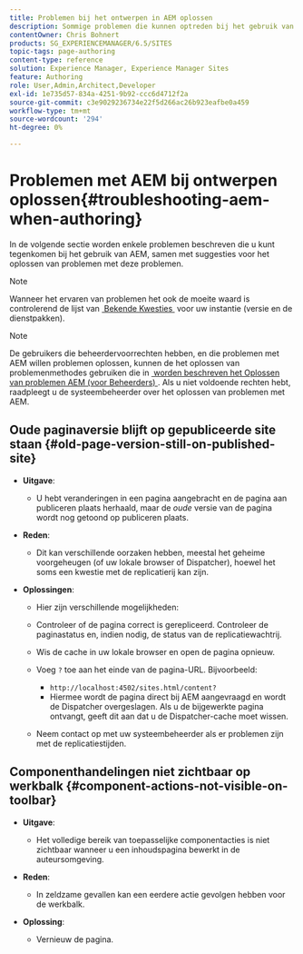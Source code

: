 ```yaml
---
title: Problemen bij het ontwerpen in AEM oplossen
description: Sommige problemen die kunnen optreden bij het gebruik van AEM.
contentOwner: Chris Bohnert
products: SG_EXPERIENCEMANAGER/6.5/SITES
topic-tags: page-authoring
content-type: reference
solution: Experience Manager, Experience Manager Sites
feature: Authoring
role: User,Admin,Architect,Developer
exl-id: 1e735d57-834a-4251-9b92-ccc6d4712f2a
source-git-commit: c3e9029236734e22f5d266ac26b923eafbe0a459
workflow-type: tm+mt
source-wordcount: '294'
ht-degree: 0%

---
```


# Problemen met AEM bij ontwerpen oplossen{#troubleshooting-aem-when-authoring}

In de volgende sectie worden enkele problemen beschreven die u kunt tegenkomen bij het gebruik van AEM, samen met suggesties voor het oplossen van problemen met deze problemen.

>[!NOTE]
>
>Wanneer het ervaren van problemen het ook de moeite waard is controlerend de lijst van [&#x200B; Bekende Kwesties &#x200B;](/help/release-notes/release-notes.md) voor uw instantie (versie en de dienstpakken).

>[!NOTE]
>
>De gebruikers die beheerdervoorrechten hebben, en die problemen met AEM willen problemen oplossen, kunnen de het oplossen van problemenmethodes gebruiken die in [&#x200B; worden beschreven het Oplossen van problemen AEM (voor Beheerders) &#x200B;](/help/sites-administering/troubleshoot.md). Als u niet voldoende rechten hebt, raadpleegt u de systeembeheerder over het oplossen van problemen met AEM.

## Oude paginaversie blijft op gepubliceerde site staan {#old-page-version-still-on-published-site}

* **Uitgave**:

   * U hebt veranderingen in een pagina aangebracht en de pagina aan publiceren plaats herhaald, maar de *oude* versie van de pagina wordt nog getoond op publiceren plaats.

* **Reden**:

   * Dit kan verschillende oorzaken hebben, meestal het geheime voorgeheugen (of uw lokale browser of Dispatcher), hoewel het soms een kwestie met de replicatierij kan zijn.

* **Oplossingen**:

   * Hier zijn verschillende mogelijkheden:
   * Controleer of de pagina correct is gerepliceerd. Controleer de paginastatus en, indien nodig, de status van de replicatiewachtrij.
   * Wis de cache in uw lokale browser en open de pagina opnieuw.
   * Voeg `?` toe aan het einde van de pagina-URL. Bijvoorbeeld:

      * `http://localhost:4502/sites.html/content?`
      * Hiermee wordt de pagina direct bij AEM aangevraagd en wordt de Dispatcher overgeslagen. Als u de bijgewerkte pagina ontvangt, geeft dit aan dat u de Dispatcher-cache moet wissen.

   * Neem contact op met uw systeembeheerder als er problemen zijn met de replicatiestijden.

## Componenthandelingen niet zichtbaar op werkbalk {#component-actions-not-visible-on-toolbar}

* **Uitgave**:

   * Het volledige bereik van toepasselijke componentacties is niet zichtbaar wanneer u een inhoudspagina bewerkt in de auteursomgeving.

* **Reden**:

   * In zeldzame gevallen kan een eerdere actie gevolgen hebben voor de werkbalk.

* **Oplossing**:

   * Vernieuw de pagina.
